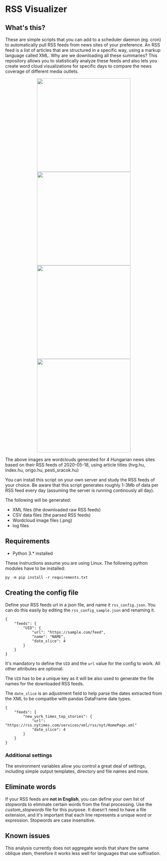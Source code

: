 # RSS Visualizer

## What's this?

These are simple scripts that you can add to a scheduler daemon (eg. cron) to automatically pull RSS feeds from news sites of your preference. An RSS feed is a list of articles that are structured in a specific way, using a markup language called XML. Why are we downloading all these summaries? This repository allows you to statistically analyze these feeds and also lets you create word cloud visualizations for specific days to compare the news coverage of different media outlets.

<p align="center">
    <img src="https://github.com/oliviaisarobot/rss_visualizer/blob/master/preview/2020-05-18_hvg_title.png" width="300" height="300"> <img src="https://github.com/oliviaisarobot/rss_visualizer/blob/master/preview/2020-05-18_index_title.png" width="300" height="300"> <img src="https://github.com/oliviaisarobot/rss_visualizer/blob/master/preview/2020-05-18_origo_title.png" width="300" height="300"> <img src="https://github.com/oliviaisarobot/rss_visualizer/blob/master/preview/2020-05-18_pesti_sracok_title.png" width="300" height="300">
</p>

The above images are wordclouds generated for 4 Hungarian news sites based on their RSS feeds of 2020-05-18, using article titles (hvg.hu, index.hu, origo.hu, pesti_sracok.hu)

You can install this script on your own server and study the RSS feeds of your choice. Be aware that this script generates roughly 1-3Mb of data per RSS feed every day (assuming the server is running continously all day).

The following will be generated:
* XML files (the downloaded raw RSS feeds)
* CSV data files (the parsed RSS feeds)
* Wordcloud image files (.png)
* log files

## Requirements

* Python 3.* installed

These instructions assume you are using Linux. The following python modules have to be installed:

```
py -m pip install -r requirements.txt
```

## Creating the config file

Define your RSS feeds url in a json file, and name it `rss_config.json`. You can do this easily by editing the `rss_config_sample.json` and renaming it.

```
{
    "feeds": {
        "UID": {
            "url": "https://sample.com/feed",
            "name": "NAME",
            "date_slice": 4
        }
    }
}
```

It's mandatory to define the `UID` and the `url` value for the config to work. All other attributes are optional.

The `UID` has to be a unique key as it will be also used to generate the file names for the downloaded RSS feeds.

The `date_slice` is an adjustment field to help parse the dates extracted from the XML to be compatibe with pandas DataFrame date types.

```
{
    "feeds": {
        "new_york_times_top_stories": {
            "url": "https://rss.nytimes.com/services/xml/rss/nyt/HomePage.xml"
            "date_slice": 4
        }
    }
}
```

### Additional settings

The environment variables allow you control a great deal of settings, including simple output templates, directory and file names and more.

## Eliminate words

If your RSS feeds are **not in English**, you can define your own list of stopwords to eliminate certain words from the final processing. Use the *custom_stopwords* file for this purpose. It doesn't need to have a file extension, and it's important that each line represents a unique word or expression. Stopwords are case insensitive.

## Known issues

This analysis currently does not aggregate words that share the same oblique stem, therefore it works less well for languages that use suffixation.

